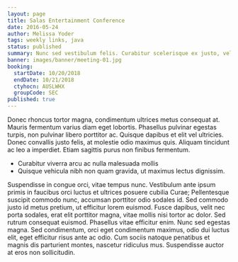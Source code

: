 ```yaml
---
layout: page
title: Salas Entertainment Conference
date: 2016-05-24
author: Melissa Yoder
tags: weekly links, java
status: published
summary: Nunc sed vestibulum felis. Curabitur scelerisque ex justo, vel.
banner: images/banner/meeting-01.jpg
booking:
  startDate: 10/20/2018
  endDate: 10/21/2018
  ctyhocn: AUSLWHX
  groupCode: SEC
published: true
---
```

Donec rhoncus tortor magna, condimentum ultrices metus consequat at. Mauris fermentum varius diam eget lobortis. Phasellus pulvinar egestas turpis, non pulvinar libero porttitor ac. Quisque dapibus et elit vel ultricies. Donec convallis justo felis, at molestie odio maximus quis. Aliquam tincidunt ac leo a imperdiet. Etiam sagittis purus non finibus fermentum.

* Curabitur viverra arcu ac nulla malesuada mollis
* Quisque vehicula nibh non quam gravida, ut maximus lectus dignissim.

Suspendisse in congue orci, vitae tempus nunc. Vestibulum ante ipsum primis in faucibus orci luctus et ultrices posuere cubilia Curae; Pellentesque suscipit commodo nunc, accumsan porttitor odio sodales id. Sed commodo justo id metus pretium, ut efficitur lorem euismod. Fusce dapibus, velit nec porta sodales, erat elit porttitor magna, vitae mollis nisi tortor ac dolor. Sed rutrum consequat euismod. Phasellus vitae efficitur enim. Nunc sed egestas magna. Sed condimentum, orci eget condimentum maximus, odio dui luctus elit, eget efficitur risus ante ac odio. Cum sociis natoque penatibus et magnis dis parturient montes, nascetur ridiculus mus. Suspendisse auctor at eros non sollicitudin.
